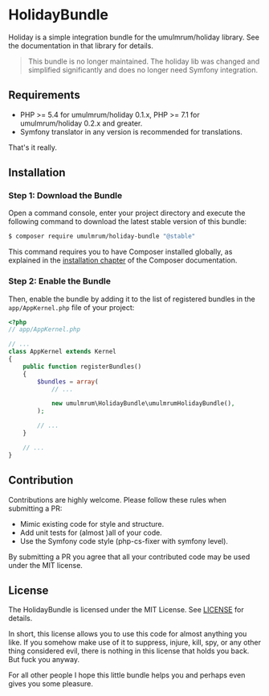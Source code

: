 # HolidayBundle

Holiday is a simple integration bundle for the umulmrum/holiday library.
See the documentation in that library for details.

> This bundle is no longer maintained. The holiday lib was changed and simplified significantly and does no longer need
> Symfony integration. 

## Requirements

- PHP >= 5.4 for umulmrum/holiday 0.1.x, PHP >= 7.1 for umulmrum/holiday 0.2.x and greater.
- Symfony translator in any version is recommended for translations.

That's it really.

## Installation

### Step 1: Download the Bundle

Open a command console, enter your project directory and execute the
following command to download the latest stable version of this bundle:

```bash
$ composer require umulmrum/holiday-bundle "@stable"
```

This command requires you to have Composer installed globally, as explained
in the [installation chapter](https://getcomposer.org/doc/00-intro.md)
of the Composer documentation.

### Step 2: Enable the Bundle

Then, enable the bundle by adding it to the list of registered bundles
in the `app/AppKernel.php` file of your project:

```php
<?php
// app/AppKernel.php

// ...
class AppKernel extends Kernel
{
    public function registerBundles()
    {
        $bundles = array(
            // ...

            new umulmrum\HolidayBundle\umulmrumHolidayBundle(),
        );

        // ...
    }

    // ...
}
```

## Contribution

Contributions are highly welcome. Please follow these rules when submitting a PR:

- Mimic existing code for style and structure.
- Add unit tests for (almost )all of your code.
- Use the Symfony code style (php-cs-fixer with symfony level).

By submitting a PR you agree that all your contributed code may be used under the MIT license.

## License

The HolidayBundle is licensed under the MIT License. See [LICENSE](Resources/meta/LICENSE) for details.

In short, this license allows you to use this code for almost anything you like. If you somehow make use of it to
suppress, injure, kill, spy, or any other thing considered evil, there is nothing in this license that holds you back. 
But fuck you anyway.

For all other people I hope this little bundle helps you and perhaps even gives you some pleasure.
